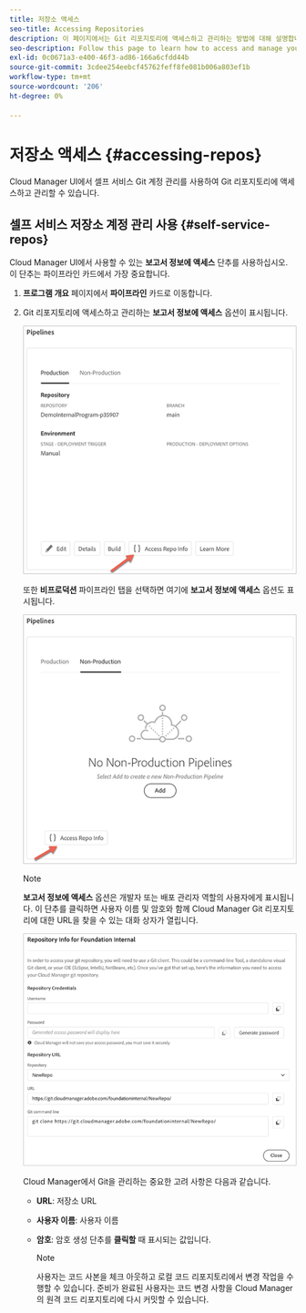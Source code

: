 ```yaml
---
title: 저장소 액세스
seo-title: Accessing Repositories
description: 이 페이지에서는 Git 리포지토리에 액세스하고 관리하는 방법에 대해 설명합니다.
seo-description: Follow this page to learn how to access and manage your Git repository.
exl-id: 0c0671a3-e400-46f3-ad86-166a6cfdd44b
source-git-commit: 3cdee254eebcf45762feff8fe081b006a803ef1b
workflow-type: tm+mt
source-wordcount: '206'
ht-degree: 0%

---
```


# 저장소 액세스 {#accessing-repos}

Cloud Manager UI에서 셀프 서비스 Git 계정 관리를 사용하여 Git 리포지토리에 액세스하고 관리할 수 있습니다.

## 셀프 서비스 저장소 계정 관리 사용 {#self-service-repos}

Cloud Manager UI에서 사용할 수 있는 **보고서 정보에 액세스** 단추를 사용하십시오. 이 단추는 파이프라인 카드에서 가장 중요합니다.

1. **프로그램 개요** 페이지에서 **파이프라인** 카드로 이동합니다.

1. Git 리포지토리에 액세스하고 관리하는 **보고서 정보에 액세스** 옵션이 표시됩니다.

   ![](/help/implementing/cloud-manager/assets/repos/access-repo1.png)

   또한 **비프로덕션** 파이프라인 탭을 선택하면 여기에 **보고서 정보에 액세스** 옵션도 표시됩니다.

   ![](/help/implementing/cloud-manager/assets/repos/access-repo-nonprod.png)

   >[!NOTE]
   >**보고서 정보에 액세스** 옵션은 개발자 또는 배포 관리자 역할의 사용자에게 표시됩니다. 이 단추를 클릭하면 사용자 이름 및 암호와 함께 Cloud Manager Git 리포지토리에 대한 URL을 찾을 수 있는 대화 상자가 열립니다.

   ![](/help/implementing/cloud-manager/assets/repos/access-repo-create.png)

   Cloud Manager에서 Git을 관리하는 중요한 고려 사항은 다음과 같습니다.

   * **URL**: 저장소 URL
   * **사용자 이름**: 사용자 이름
   * **암호**: 암호 생성 단추를  **클릭할** 때 표시되는 값입니다.


      >[!NOTE]
      >사용자는 코드 사본을 체크 아웃하고 로컬 코드 리포지토리에서 변경 작업을 수행할 수 있습니다. 준비가 완료된 사용자는 코드 변경 사항을 Cloud Manager의 원격 코드 리포지토리에 다시 커밋할 수 있습니다.
